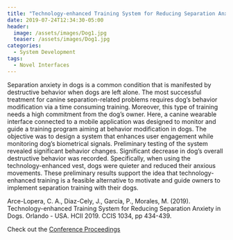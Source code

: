 ```yaml
---
title: "Technology-enhanced Training System for Reducing Separation Anxiety in Dogs"
date: 2019-07-24T12:34:30-05:00
header:
  image: /assets/images/Dog1.jpg
  teaser: /assets/images/Dog1.jpg
categories:
  - System Development
tags:
  - Novel Interfaces
---
```

Separation anxiety in dogs is a common condition that is manifested by destructive behavior 
when dogs are left alone. The most successful treatment for canine separation-related problems 
requires dog’s behavior modification via a time consuming training. Moreover, this type of training 
needs a high commitment from the dog’s owner. Here, a canine wearable interface connected to a mobile 
application was designed to monitor and guide a training program aiming at behavior modification in dogs. 
The objective was to design a system that enhances user engagement while monitoring dog’s 
biometrical signals. Preliminary testing of the system revealed significant behavior changes. 
Significant decrease in dog’s overall destructive behavior was recorded. Specifically, when using 
the technology-enhanced vest, dogs were quieter and reduced their anxious movements. 
These preliminary results support the idea that technology-enhanced training is a feasible 
alternative to motivate and guide owners to implement separation training with their dogs.

Arce-Lopera, C. A., Diaz-Cely, J., García, P., Morales, M. (2019). 
Technology-enhanced Training System for Reducing Separation Anxiety in Dogs. 
Orlando - USA. HCII 2019. CCIS 1034, pp 434-439. 

Check out the [Conference Proceedings][URL] 

[URL]: https://link.springer.com/chapter/10.1007/978-3-030-23525-3_58
